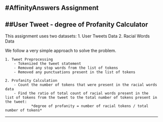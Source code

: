 #AffinityAnswers Assignment
---
##**User Tweet - degree of Profanity Calculator**
---

This assignment uses two datasets:
    1. User Tweets Data
    2. Racial Words Data

We follow a very simple approach to solve the problem.

    1. Tweet Preprocessing
        - Tokenized the tweet statement 
        - Removed any stop words from the list of tokens
        - Removed any punctuations present in the list of tokens

    2. Profanity Calculation 
        - Count the number of tokens that were present in the racial words data
        - Find the ratio of total count of racial words present in the list of tokens from the tweet to the total number of tokens present in the tweet:
                *degree of profanity = number of racial tokens / total number of tokens*

---
